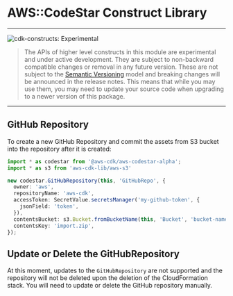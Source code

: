 # AWS::CodeStar Construct Library
<!--BEGIN STABILITY BANNER-->

---

![cdk-constructs: Experimental](https://img.shields.io/badge/cdk--constructs-experimental-important.svg?style=for-the-badge)

> The APIs of higher level constructs in this module are experimental and under active development.
> They are subject to non-backward compatible changes or removal in any future version. These are
> not subject to the [Semantic Versioning](https://semver.org/) model and breaking changes will be
> announced in the release notes. This means that while you may use them, you may need to update
> your source code when upgrading to a newer version of this package.

---

<!--END STABILITY BANNER-->

## GitHub Repository

To create a new GitHub Repository and commit the assets from S3 bucket into the repository after it is created:

```ts
import * as codestar from '@aws-cdk/aws-codestar-alpha';
import * as s3 from 'aws-cdk-lib/aws-s3'

new codestar.GitHubRepository(this, 'GitHubRepo', {
  owner: 'aws',
  repositoryName: 'aws-cdk',
  accessToken: SecretValue.secretsManager('my-github-token', {
    jsonField: 'token',
  }),
  contentsBucket: s3.Bucket.fromBucketName(this, 'Bucket', 'bucket-name'),
  contentsKey: 'import.zip',
});
```

## Update or Delete the GitHubRepository

At this moment, updates to the `GitHubRepository` are not supported and the repository will not be deleted upon the deletion of the CloudFormation stack. You will need to update or delete the GitHub repository manually. 
